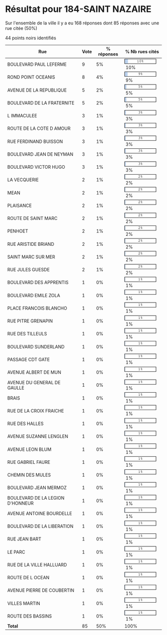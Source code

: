 # Résultat pour 184-SAINT NAZAIRE

Sur l'ensemble de la ville il y a eu 168 réponses dont 85 réponses avec une rue citée (50%)

44 points noirs identifiés

| Rue | Vote | % réponses | % Nb rues cités|
|-----|------|------------|----------------|
| BOULEVARD PAUL LEFERME | 9 | 5% | <img src="../../img/bar_10.gif" />&nbsp;10%|
| ROND POINT OCEANIS | 8 | 4% | <img src="../../img/bar_9.gif" />&nbsp;9%|
| AVENUE DE LA REPUBLIQUE | 5 | 2% | <img src="../../img/bar_5.gif" />&nbsp;5%|
| BOULEVARD DE LA FRATERNITE | 5 | 2% | <img src="../../img/bar_5.gif" />&nbsp;5%|
| L IMMACULEE | 3 | 1% | <img src="../../img/bar_3.gif" />&nbsp;3%|
| ROUTE DE LA COTE D AMOUR | 3 | 1% | <img src="../../img/bar_3.gif" />&nbsp;3%|
| RUE FERDINAND BUISSON | 3 | 1% | <img src="../../img/bar_3.gif" />&nbsp;3%|
| BOULEVARD JEAN DE NEYMAN | 3 | 1% | <img src="../../img/bar_3.gif" />&nbsp;3%|
| BOULEVARD VICTOR HUGO | 3 | 1% | <img src="../../img/bar_3.gif" />&nbsp;3%|
| LA VECQUERIE | 2 | 1% | <img src="../../img/bar_2.gif" />&nbsp;2%|
| MEAN | 2 | 1% | <img src="../../img/bar_2.gif" />&nbsp;2%|
| PLAISANCE | 2 | 1% | <img src="../../img/bar_2.gif" />&nbsp;2%|
| ROUTE DE SAINT MARC | 2 | 1% | <img src="../../img/bar_2.gif" />&nbsp;2%|
| PENHOET | 2 | 1% | <img src="../../img/bar_2.gif" />&nbsp;2%|
| RUE ARISTIDE BRIAND | 2 | 1% | <img src="../../img/bar_2.gif" />&nbsp;2%|
| SAINT MARC SUR MER | 2 | 1% | <img src="../../img/bar_2.gif" />&nbsp;2%|
| RUE JULES GUESDE | 2 | 1% | <img src="../../img/bar_2.gif" />&nbsp;2%|
| BOULEVARD DES APPRENTIS | 1 | 0% | <img src="../../img/bar_1.gif" />&nbsp;1%|
| BOULEVARD EMILE ZOLA | 1 | 0% | <img src="../../img/bar_1.gif" />&nbsp;1%|
| PLACE FRANCOIS BLANCHO | 1 | 0% | <img src="../../img/bar_1.gif" />&nbsp;1%|
| RUE PITRE GRENAPIN | 1 | 0% | <img src="../../img/bar_1.gif" />&nbsp;1%|
| RUE DES TILLEULS | 1 | 0% | <img src="../../img/bar_1.gif" />&nbsp;1%|
| BOULEVARD SUNDERLAND | 1 | 0% | <img src="../../img/bar_1.gif" />&nbsp;1%|
| PASSAGE CDT GATE | 1 | 0% | <img src="../../img/bar_1.gif" />&nbsp;1%|
| AVENUE ALBERT DE MUN | 1 | 0% | <img src="../../img/bar_1.gif" />&nbsp;1%|
| AVENUE DU GENERAL DE GAULLE | 1 | 0% | <img src="../../img/bar_1.gif" />&nbsp;1%|
| BRAIS | 1 | 0% | <img src="../../img/bar_1.gif" />&nbsp;1%|
| RUE DE LA CROIX FRAICHE | 1 | 0% | <img src="../../img/bar_1.gif" />&nbsp;1%|
| RUE DES HALLES | 1 | 0% | <img src="../../img/bar_1.gif" />&nbsp;1%|
| AVENUE SUZANNE LENGLEN | 1 | 0% | <img src="../../img/bar_1.gif" />&nbsp;1%|
| AVENUE LEON BLUM | 1 | 0% | <img src="../../img/bar_1.gif" />&nbsp;1%|
| RUE GABRIEL FAURE | 1 | 0% | <img src="../../img/bar_1.gif" />&nbsp;1%|
| CHEMIN DES MULES | 1 | 0% | <img src="../../img/bar_1.gif" />&nbsp;1%|
| BOULEVARD JEAN MERMOZ | 1 | 0% | <img src="../../img/bar_1.gif" />&nbsp;1%|
| BOULEVARD DE LA LEGION D'HONNEUR | 1 | 0% | <img src="../../img/bar_1.gif" />&nbsp;1%|
| AVENUE ANTOINE BOURDELLE | 1 | 0% | <img src="../../img/bar_1.gif" />&nbsp;1%|
| BOULEVARD DE LA LIBERATION | 1 | 0% | <img src="../../img/bar_1.gif" />&nbsp;1%|
| RUE JEAN BART | 1 | 0% | <img src="../../img/bar_1.gif" />&nbsp;1%|
| LE PARC | 1 | 0% | <img src="../../img/bar_1.gif" />&nbsp;1%|
| RUE DE LA VILLE HALLUARD | 1 | 0% | <img src="../../img/bar_1.gif" />&nbsp;1%|
| ROUTE DE L OCEAN | 1 | 0% | <img src="../../img/bar_1.gif" />&nbsp;1%|
| AVENUE PIERRE DE COUBERTIN | 1 | 0% | <img src="../../img/bar_1.gif" />&nbsp;1%|
| VILLES MARTIN | 1 | 0% | <img src="../../img/bar_1.gif" />&nbsp;1%|
| ROUTE DES BASSINS | 1 | 0% | <img src="../../img/bar_1.gif" />&nbsp;1%|
| **Total** | 85 | 50% | 100%|
